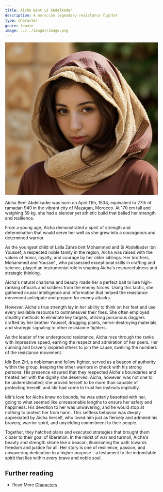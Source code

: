 ```yaml
---
title: Aicha Bent Si Abdelkader
description: A moroccan legendary resistance fighter
type: character
genre: female
image: ../../images/image.png
---
```

![Aicha Bent Si Abdelkader](../../images/image.png)

Aicha Bent Abdelkader was born on April 11th, 1534, equivalent to 27th of ramadan 940 in the vibrant city of Mazagan, Morocco. At 170 cm tall and weighing 59 kg, she had a slender yet athletic build that belied her strength and resilience. 

From a young age, Aicha demonstrated a spirit of strength and determination that would serve her well as she grew into a courageous and determined warrior. 

As the youngest child of Lalla Zahra bint Mohammed and Si Abdelkader ibn Youssef, a respected noble family in the region, Aicha was raised with the values of honor, loyalty, and courage by her older siblings. Her brothers, Mohammed  and Youssef , who possessed exceptional skills in crafting and science, played an instrumental role in shaping Aicha's resourcefulness and strategic thinking. 

Aicha's natural charisma and beauty made her a perfect bait to lure high-ranking officials and soldiers from the enemy forces. Using this tactic, she gathered crucial intelligence and information that helped the resistance movement anticipate and prepare for enemy attacks. 

However, Aicha's true strength lay in her ability to think on her feet and use every available resource to outmaneuver their foes. She often employed stealthy methods to eliminate key targets, utilizing poisonous daggers crafted by her brother Youssef, drugging plants, nerve-destroying materials, and strategic signaling to other resistance fighters. 

As the leader of the underground resistance, Aicha rose through the ranks with impressive speed, earning the respect and admiration of her peers. Her cunning and bravery inspired others to join the cause, swelling the numbers of the resistance movement. 

Idir Ben Ziri, a nobleman and fellow fighter, served as a beacon of authority within the group, keeping the other warriors in check with his strong persona. His presence ensured that they respected Aicha's boundaries and treated her with the dignity she deserved. Aicha, however, was not one to be underestimated; she proved herself to be more than capable of protecting herself, and Idir had come to trust her instincts implicitly. 

Idir's love for Aicha knew no bounds; he was utterly besotted with her, going to what seemed like unreasonable lengths to ensure her safety and happiness. His devotion to her was unwavering, and he would stop at nothing to protect her from harm. This selfless behavior was deeply appreciated by Aicha herself, who loved him just as fiercely and admired his bravery, warrior spirit, and unyielding commitment to their people. 

Together, they hatched plans and executed strategies that brought them closer to their goal of liberation. In the midst of war and turmoil, Aicha's beauty and strength shone like a beacon, illuminating the path towards freedom and justice for all. Her story is one of resilience, passion, and unwavering dedication to a higher purpose – a testament to the indomitable spirit that lies within every brave and noble soul. 

## Further reading

- Read More [Characters](/characters/)
